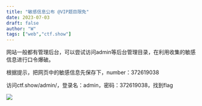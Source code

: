 ```yaml
---
title: "敏感信息公布 @VIP题目限免"
date: 2023-07-03
draft: false
author: "W"
tags: ["web","ctf.show"]
---
```


 网站一般都有管理后台，可以尝试访问admin等后台管理目录，在利用收集的敏感信息进行口令爆破。

 根据提示，把网页中的敏感信息先保存下，number：372619038

访问ctf.show/admin/，登录名：admin，密码：372619038，找到flag

![](/ctf.show/941/1.webp)

